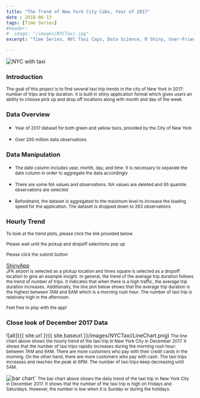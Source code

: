 ```yaml
---
title: "The Trend of New York City Cabs, Year of 2017"
date : 2018-06-13
tags: [Time Series]
#header:
#  image: "/images/NYCTaxi.jpg"
excerpt: "Time Series, NYC Taxi Caps, Data Science, R Shiny, User-Friendly Dashboards, Data Visualization"

---
```

<img src="{{ site.url }}{{ site.baseurl }}/images/NYCTaxi.jpg" alt="NYC with taxi">

### Introduction
<small>The goal of this project is to find several taxi trip trends in the city of New York in 2017: number of trips and trip duration. It is built in shiny application format which gives users an ability to choose pick up and drop off locations along with month and day of the week.</small>

### Data Overview
+ <small>Year of 2017 dataset for both green and yellow taxis, provided by the City of New York</small>

+ <small>Over 200 million data observations</small>

### Data Manipulation
- <small>The date column includes year, month, day, and time. It is necessary to separate the date column in order to aggregate the data accordingly</small>

- <small>There are some NA values and observations. NA values are deleted and 95 quantile observations are selected</small>

- <small>Beforehand, the dataset is aggregated to the maximum level to increase the loading speed for the application. The dataset is dropped down to 263 observations</small>


### Hourly Trend
<small>To look at the trend plots, please click the link provided below</small>

<small>Please wait until the pickup and dropoff selections pop up</small>

<small>Please click the submit button</small>

[ShinyApp](https://heojstats.shinyapps.io/nyc_taxi_cab_app/)
<br>
<small>JFK airport is selected as a pickup location and times square is selected as a dropoff location to give an example insight. In general, the trend of the average trip duration follows the trend of number of trips. It indicates that when there is a high traffic, the average trip duration increases. Additionally, the line plot below shows that the average trip duration is the highest between 7AM and 8AM which is a morning rush hour. The number of taxi trip is relatively high in the afternoon.</small>

<small>Feel free to play with the app!</small>

### Close look of December 2017 Data
![alt]({{ site.url }}{{ site.baseurl }}/images/NYCTaxi/LineChart.png)
<small>The line chart above shows the hourly trend of the taxi trip in New York City in December 2017. It shows that the number of taxi trips rapidly increases during the morning rush hour: between 7AM and 9AM. There are more customers who pay with their credit cards in the morning. On the other hand, there are more customers who pay with cash. The taxi trips increases and reaches the peak at 6PM. The number of taxi trips keep decreasing until 5AM.</small>

<img src="{{ site.url }}{{ site.baseurl }}/images/NYCTaxi/BarChart.png" alt="bar chart">`
<small>The bar chart above shows the daily trend of the taxi trip in New York City in December 2017. It shows that the number of the taxi trip is high on Fridays and Saturdays. However, the number is low when it is Sunday or during the holidays.</small>
